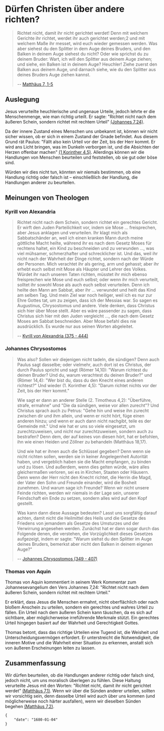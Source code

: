 # Dürfen Christen über andere richten?

> Richtet nicht, damit ihr nicht gerichtet werdet! Denn mit welchem Gerichte ihr
> richtet, werdet ihr auch gerichtet werden;2 und mit welchem Maße ihr messet,
> wird euch wieder gemessen werden. Was aber siehest du den Splitter in dem Auge
> deines Bruders, und den Balken in deinem Auge siehest du nicht? Oder wie
> sprichst du zu deinem Bruder: Wart, ich will den Splitter aus deinem Auge
> ziehen; und siehe, ein Balken ist in deinem Auge? Heuchler! Ziehe zuerst den
> Balken aus deinem Auge, und darnach siehe, wie du den Splitter aus deines
> Bruders Auge ziehen kannst.
> 
> -- [Matthäus 7, 1-5](https://k-bibel.de/ARN/Mt7#1-5)

## Auslegung

Jesus verurteilte heuchlerische und ungenaue Urteile, jedoch lehrte er die
Menschenmenge, wie man richtig urteilt. Er sagte: "Richtet nicht nach dem
äußeren Schein, sondern richtet mit rechtem Urteil" 
[(Johannes 7,24)](https://k-bibel.de/ARN/Johannes7#24).

Da der innere Zustand eines Menschen uns unbekannt ist, können wir nicht sicher
wissen, ob er sich in einem Zustand der Gnade befindet. Aus diesem Grund rät
Paulus: "Fällt also kein Urteil vor der Zeit, bis der Herr kommt. Er wird ans
Licht bringen, was im Dunkeln verborgen ist, und die Absichten der Herzen
offenbar machen" [(1 Korinther 4,5)](https://k-bibel.de/ARN/1Korinther4#5). 
Allerdings können wir die Handlungen von Menschen beurteilen und feststellen, 
ob sie gut oder böse sind.

Würden wir dies nicht tun, könnten wir niemals bestimmen, ob eine Handlung
richtig oder falsch ist – einschließlich der Handlung, die Handlungen anderer
zu beurteilen.

## Meinungen von Theologen

### Kyrill von Alexandria

> Richtet nicht nach dem Schein, sondern richtet ein gerechtes Gericht. Er wirft
> den Juden Parteilichkeit vor, indem sie Mose ... freisprechen, aber Jesus
> anklagen und verurteilen. Ihr klagt mich als Sabbatschänder an, weil ich einen
> kranken Mann durch meine göttliche Macht heilte, während ihr es nach dem Gesetz
> Moses für rechtens haltet, ein Kind zu beschneiden und zu verwunden ..., was
> viel mühsamer, schmerzhafter und schrecklicher ist. Und das, weil ihr nicht
> nach der Wahrheit der Dinge richtet, sondern nach der Würde der Personen. Mich
> verachtet ihr als gering, arm und gehasst; aber ihr erhebt euch selbst mit Mose
> als Häupter und Lehrer des Volkes. Würdet ihr nach unseren Taten richten,
> müsstet ihr mich ebenso freisprechen wie Mose und euch selbst; oder wenn ihr
> mich verurteilt, solltet ihr sowohl Mose als auch euch selbst verurteilen. Denn
> ich heilte den Mann am Sabbat, aber ihr ... verwundet und heilt das Kind am
> selben Tag. Und mein Ziel war noch heiliger, weil ich es nur zur Ehre Gottes
> tat, um zu zeigen, dass ich der Messias war. So sagen es Augustinus,
> Chrysostomus und andere. Viele denken, dass Christus sich hier über Mose
> stellt. Aber es wäre passender zu sagen, dass Christus sich hier mit den Juden
> vergleicht ..., die nach dem Gesetz Moses am Sabbat beschneiden. Aber Mose
> befahl dies nie ausdrücklich. Es wurde nur aus seinen Worten abgeleitet.
> 
> -- [Kyrill von Alexandria (375 - 444)](https://de.wikipedia.org/wiki/Kyrill_von_Alexandria)

### Johannes Chrysostomos

> Was also? Sollen wir diejenigen nicht tadeln, die sündigen? Denn auch Paulus
> sagt dasselbe; oder vielmehr, auch dort ist es Christus, der durch Paulus
> spricht und sagt (Römer 14,10): "Warum richtest du deinen Bruder? Und du, warum
> verachtest du deinen Bruder?" und (Römer 14,4): "Wer bist du, dass du den
> Knecht eines anderen richtest?" Und wieder (1. Korinther 4,5): "Darum richtet
> nichts vor der Zeit, bis der Herr kommt."
> 
> Wie sagt er dann an anderer Stelle (2. Timotheus 4,2): "Überführe, strafe,
> ermahne" und "Die da sündigen, weise vor allen zurecht"? Und Christus sprach
> auch zu Petrus: "Gehe hin und weise ihn zurecht zwischen dir und ihm allein,
> und wenn er nicht hört, füge einen anderen hinzu; und wenn er auch dann nicht
> nachgibt, teile es der Gemeinde mit." Und wie hat er uns so viele eingesetzt,
> um zurechtzuweisen, und nicht nur zurechtzuweisen, sondern auch zu bestrafen?
> Denn dem, der auf keines von diesen hört, hat er befohlen, ihn wie einen Heiden
> und Zöllner zu behandeln (Matthäus 18,17).
> 
> Und wie hat er ihnen auch die Schlüssel gegeben? Denn wenn sie nicht richten
> sollen, werden sie in keiner Angelegenheit Autorität haben, und vergeblich
> haben sie die Macht empfangen, zu binden und zu lösen. Und außerdem, wenn dies
> gelten würde, wäre alles gleichermaßen verloren, sei es in Kirchen, Staaten
> oder Häusern. Denn wenn der Herr nicht den Knecht richtet, die Herrin die Magd,
> der Vater den Sohn und Freunde einander, wird die Bosheit zunehmen. Und warum
> sage ich Freunde? Wenn wir nicht unsere Feinde richten, werden wir niemals in
> der Lage sein, unserer Feindschaft ein Ende zu setzen, sondern alles wird auf
> den Kopf gestellt.
> 
> Was kann dann diese Aussage bedeuten? Lasst uns sorgfältig darauf achten, damit
> nicht die Heilmittel des Heils und die Gesetze des Friedens von jemandem als
> Gesetze des Umsturzes und der Verwirrung angesehen werden. Zunächst hat er dann
> sogar durch das Folgende denen, die verstehen, die Vorzüglichkeit dieses
> Gesetzes aufgezeigt, indem er sagte: "Warum siehst du den Splitter im Auge
> deines Bruders, bemerkst aber nicht den Balken in deinem eigenen Auge?"
>
> -- [Johannes Chrysostomos (349 - 407)](https://de.wikipedia.org/wiki/Johannes_Chrysostomos)

### Thomas von Aquin

Thomas von Aquin kommentiert in seinem Werk Kommentar zum Johannesevangelium den
Vers Johannes 7,24: "Richtet nicht nach dem äußeren Schein, sondern richtet mit
rechtem Urteil."

Er erklärt, dass Jesus die Menschen ermahnt, nicht oberflächlich oder nach
bloßem Anschein zu urteilen, sondern ein gerechtes und wahres Urteil zu fällen.
Ein Urteil nach dem äußeren Schein kann täuschen, da es sich auf sichtbare,
aber möglicherweise irreführende Merkmale stützt. Ein gerechtes Urteil hingegen
basiert auf der Wahrheit und Gerechtigkeit Gottes.

Thomas betont, dass das richtige Urteilen eine Tugend ist, die Weisheit und
Unterscheidungsvermögen erfordert. Er unterstreicht die Notwendigkeit, die
inneren Motive und die Wahrheit einer Situation zu erkennen, anstatt sich von
äußeren Erscheinungen leiten zu lassen.

## Zusammenfassung 

Wir dürfen beurteilen, ob die Handlungen anderer richtig oder falsch
sind, jedoch nicht, um uns moralisch überlegen zu fühlen. Diese Haltung
verurteilte Jesus mit den Worten: "Richtet nicht, damit ihr nicht gerichtet
werdet" [(Matthäus 7,1)](https://k-bibel.de/ARN/Matthäus7#1). Wenn wir über die
Sünden anderer urteilen, sollten wir vorsichtig sein, denn dasselbe Urteil wird
auch über uns kommen (und möglicherweise noch härter ausfallen), wenn wir
dieselben Sünden begehen [(Matthäus 7,2)](https://k-bibel.de/ARN/Matthäus7#2).

```
{
    "date": "1680-01-04"
}
```